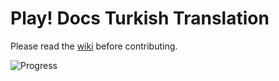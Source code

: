 Play! Docs Turkish Translation
==============================

Please read the [wiki](https://github.com/PlayFrameworkTR/translation-project/wiki) before contributing.

![Progress](http://progressed.io/bar/22?title=progress)
